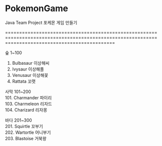 # PokemonGame
Java Team Project
포케몬 게임 만들기

===================================================================================================================================================

숲 1~100
1. Bulbasaur 이상해씨
2. Ivysaur 이상해풀
3. Venusaur 이상해꽃
4. Rattata 꼬랫


사막 101~200<br/>
101. Charmander 파이리<br/>
103. Charmeleon 리자드<br/>
104. Charizard 리자몽<br/>

바다 201~300<br/>
201. Squirtle 꼬부기<br/>
202. Wartortle 어니부기<br/>
203. Blastoise 거북왕<br/>
